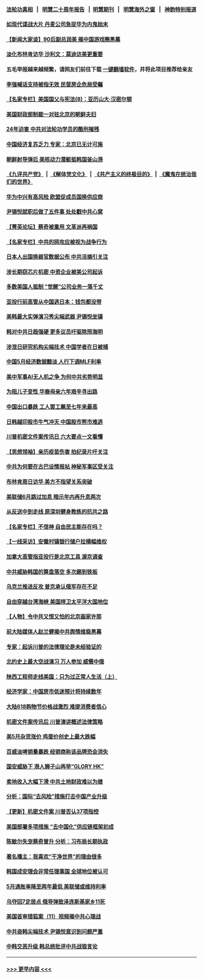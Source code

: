 #### [法轮功真相](https://github.com/gfw-breaker/truth/blob/master/README.md?t=0) &nbsp;&nbsp;|&nbsp;&nbsp; [明慧二十周年报告](https://github.com/gfw-breaker/mh-reports/blob/master/README.md?t=0) &nbsp;&nbsp;|&nbsp;&nbsp;[明慧期刊](https://github.com/gfw-breaker/mh-qikan) &nbsp;&nbsp;|&nbsp;&nbsp; [明慧海外之窗](https://github.com/gfw-breaker/mh-news/blob/master/README.md?t=0) &nbsp;&nbsp;|&nbsp;&nbsp; [神韵特别报道](https://github.com/gfw-breaker/mh-news/blob/master/shenyun.md?t=0)
#### [如现代谍战大片 丹麦公司急捉华为内鬼始末](../pages/nf4514/n14017557.md?t=06170643) 
#### [【新闻大家谈】90后副总润美 揭中国游戏圈黑幕](../pages/nf4514/n14017454.md?t=06170643) 
#### [淡化布林肯访华 沙利文：莫迪访美更重要](../pages/nf4514/n14017351.md?t=06170643) 
#### 五毛举报越来越频繁，请网友们前往下载 [一键翻墙软件](https://github.com/gfw-breaker/ssr-accounts)，并将此项目推荐给亲友
#### [李强喊话支持被指无效 民营房企危局受瞩](../pages/nf4514/n14017355.md?t=06170643) 
#### [【名家专栏】美国国父与宪法(8)：亚历山大‧汉密尔顿](../pages/nf4514/n14013727.md?t=06170643) 
#### [美国财政部制裁一对驻北京的朝鲜夫妇](../pages/nf4514/n14017310.md?t=06170643) 
#### [24年迫害 中共对法轮功学员的酷刑摧残](../pages/nf4514/n14016856.md?t=06170643) 
#### [中国经济复苏乏力 专家：北京已无计可施](../pages/nf4514/n14016802.md?t=06170643) 
#### [朝鲜射导弹后 美核动力潜艇抵韩国釜山港](../pages/nf4514/n14017097.md?t=06170643) 
#### [《九评共产党》](https://github.com/begood0513/9ping.md/blob/master/README.md) &nbsp;|&nbsp; [《解体党文化》](../../../../jtdwh.md/blob/master/README.md)  &nbsp;|&nbsp; [《共产主义的终极目的》](../../../../gczydzjmd.md/blob/master/README.md) &nbsp;|&nbsp; [《魔鬼在统治我们的世界》](../../../../mgztzwmdsj.md/blob/master/README.md) 
#### [华为中兴有高风险 欧盟促成员国换供应商](../pages/nf4514/n14017006.md?t=06170643) 
#### [尹锡悦就职后做了五件事 处处戳中共心窝](../pages/nf4514/n14016954.md?t=06170643) 
#### [【菁英论坛】蔡奇被重用 文革派再祸国](../pages/nf4514/n14016984.md?t=06170643) 
#### [【名家专栏】中共的网攻应被视为战争行为](../pages/nf4514/n14016740.md?t=06170643) 
#### [日本人出国换器官数据公布 中共活摘引关注](../pages/nf4514/n14016821.md?t=06170643) 
#### [涉长期窃芯片机密 中资企业被美公司起诉](../pages/nf4514/n14016854.md?t=06170643) 
#### [多数美国人抵制 “觉醒”公司业务一落千丈](../pages/nf4514/n14016894.md?t=06170643) 
#### [亚投行前高管从中国逃日本：钱包都没带](../pages/nf4514/n14016769.md?t=06170643) 
#### [美韩最大实弹演习秀尖端武器 尹锡悦坐镇](../pages/nf4514/n14016755.md?t=06170643) 
#### [韩对中共日趋强硬 更多议员吁驱除邢海明](../pages/nf4514/n14016888.md?t=06170643) 
#### [涉泄日研究机构尖端技术 中国学者在日被捕](../pages/nf4514/n14016673.md?t=06170643) 
#### [中国5月经济数据黯淡 人行下调MLF利率](../pages/nf4514/n14016538.md?t=06170643) 
#### [美中军事AI无人机之争 为何中共劣势明显](../pages/nf4514/n14015617.md?t=06170643) 
#### [为阻儿子变性 华裔母亲六年艰辛寻出路](../pages/nf4514/n14016434.md?t=06170643) 
#### [中国出口暴跌 工人罢工飙至七年来最高](../pages/nf4514/n14016379.md?t=06170643) 
#### [日韩越印股市牛气冲天 中国股市熊市难逃](../pages/nf4514/n14016452.md?t=06170643) 
#### [川普机密文件案传讯日 六大要点一文看懂](../pages/nf4514/n14016175.md?t=06170643) 
#### [【思想领袖】亲历疫苗伤害 拍纪录片吁关注](../pages/nf4514/n13992488.md?t=06170643) 
#### [中共为何要在古巴设情报站 神秘军事区受关注](../pages/nf4514/n14016258.md?t=06170643) 
#### [布林肯周日访华 美方不指望关系突破](../pages/nf4514/n14016181.md?t=06170643) 
#### [美联储6月跳过加息 暗示年内再升息两次](../pages/nf4514/n14016202.md?t=06170643) 
#### [从反送中到走线 原深圳健身教练的抗共之路](../pages/nf4514/n14016183.md?t=06170643) 
#### [【名家专栏】不信神 自由民主能存在吗？](../pages/nf4514/n14014131.md?t=06170643) 
#### [【一线采访】安徽村镇银行储户拉横幅维权](../pages/nf4514/n14016196.md?t=06170643) 
#### [加拿大高管指亚投行是北京工具 渥京调查](../pages/nf4514/n14016137.md?t=06170643) 
#### [中共威胁韩国的算盘落空 多次踢到铁板](../pages/nf4514/n14016130.md?t=06170643) 
#### [乌克兰推进反攻 普京承认俄军存在不足](../pages/nf4514/n14015982.md?t=06170643) 
#### [自由穿越台湾海峡 美国捍卫太平洋大国地位](../pages/nf4514/n14015222.md?t=06170643) 
#### [【人物】令中共又恨又怕的北京画家许那](../pages/nf4514/n14015698.md?t=06170643) 
#### [前大陆媒体人赵兰健揭中共舆情维稳黑幕](../pages/nf4514/n14015610.md?t=06170643) 
#### [专家：起诉川普的法律理论是未经验证的](../pages/nf4514/n14015803.md?t=06170643) 
#### [北约史上最大空战演习 万人参加 威慑中俄](../pages/nf4514/n14016016.md?t=06170643) 
#### [陕西工程师走线美国：只为过正常人生活（上）](../pages/nf4514/n14015800.md?t=06170643) 
#### [经济学家：中国房市低迷预计将持续数年](../pages/nf4514/n14015877.md?t=06170643) 
#### [大陆618购物节价格战激烈 难提消费者信心](../pages/nf4514/n14015758.md?t=06170643) 
#### [机密文件案传讯后 川普演讲概述法律策略](../pages/nf4514/n14015718.md?t=06170643) 
#### [美5月杂货涨价 鸡蛋价创史上最大跌幅](../pages/nf4514/n14015620.md?t=06170643) 
#### [百威淡啤销量暴跌 经销商称该品牌恐会消失](../pages/nf4514/n14015564.md?t=06170643) 
#### [国安威胁下 港人狮子山再举“GLORY HK”](../pages/nf4514/n14015604.md?t=06170643) 
#### [卖地收入大幅下滑 中共土地财政难以为继](../pages/nf4514/n14015523.md?t=06170643) 
#### [分析：国际“去风险”措施打击中国产业升级](../pages/nf4514/n14015517.md?t=06170643) 
#### [【更新】机密文件案 川普否认37项指控](../pages/nf4514/n14014843.md?t=06170643) 
#### [美国部署多项措施 “去中国化”供应链框架初成](../pages/nf4514/n14015493.md?t=06170643) 
#### [陈敏尔失宠蔡奇冒升 分析：习布局长期执政](../pages/nf4514/n14015449.md?t=06170643) 
#### [著名播主：我喜欢“干净世界”的理由很多](../pages/nf4514/n14015469.md?t=06170643) 
#### [韩国成安理会非常任理事国 全球地位被认可](../pages/nf4514/n14015439.md?t=06170643) 
#### [5月通胀率降至两年最低 美联储或维持利率](../pages/nf4514/n14015357.md?t=06170643) 
#### [乌夺回7定居点 俄导弹致泽连斯基家乡11死](../pages/nf4514/n14015346.md?t=06170643) 
#### [美国首审猎狐案（11）视频揭中共心理战](../pages/nf4514/n14015009.md?t=06170643) 
#### [中共盗韩尖端技术 尹锡悦意识到问题严重](../pages/nf4514/n14013454.md?t=06170643) 
#### [中韩交恶升级 韩总统批评中共战狼言论](../pages/nf4514/n14015238.md?t=06170643) 

----
#### [ >>> 更早内容 <<< ](../indexes/nf4514-earlier.md)
